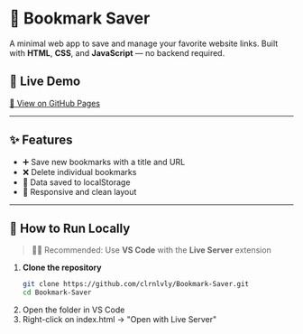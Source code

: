 # 🔖 Bookmark Saver

A minimal web app to save and manage your favorite website links. Built with **HTML**, **CSS**, and **JavaScript** — no backend required.

## 🔗 Live Demo  
[🔗 View on GitHub Pages](https://clrnlvly.github.io/Bookmark-Saver/)

---

## ✨ Features

- ➕ Save new bookmarks with a title and URL
- ❌ Delete individual bookmarks
- 💾 Data saved to localStorage
- 📱 Responsive and clean layout

---

## 🚀 How to Run Locally

> 🧑‍💻 Recommended: Use **VS Code** with the **Live Server** extension

1. **Clone the repository**
   ```bash
   git clone https://github.com/clrnlvly/Bookmark-Saver.git
   cd Bookmark-Saver
2. Open the folder in VS Code
3. Right-click on index.html → "Open with Live Server"
